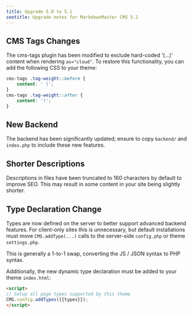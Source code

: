 ```yaml
---
title: Upgrade 5.0 to 5.1
seotitle: Upgrade notes for MarkdownMaster CMS 5.1
---
```


## CMS Tags Changes

The cms-tags plugin has been modified to exclude hard-coded '(...)' content
when rendering `as="cloud"`.  To restore this functionality, you can add
the following CSS to your theme:

```css
cms-tags .tag-weight::before {
    content: ' (';
}
cms-tags .tag-weight::after {
    content: ')';
}
```


## New Backend

The backend has been significantly updated; ensure to copy `backend/` and `index.php`
to include these new features.


## Shorter Descriptions

Descriptions in files have been truncated to 160 characters by default to improve SEO.
This may result in some content in your site being slightly shorter.


## Type Declaration Change

Types are now defined on the server to better support advanced backend features.
For client-only sites this is unnecessary, but default installations must move 
`CMS.addType(...)` calls to the server-side `config.php` or theme `settings.php`.

This is generally a 1-to-1 swap, converting the JS / JSON syntax to PHP syntax.

Additionally, the new dynamic type declaration must be added to your theme `index.html`:

```html
<script>
// Setup all page types supported by this theme
CMS.config.addTypes({{types}});
</script>
```